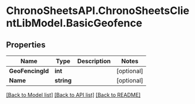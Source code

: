 
# ChronoSheetsAPI.ChronoSheetsClientLibModel.BasicGeofence

## Properties

Name | Type | Description | Notes
------------ | ------------- | ------------- | -------------
**GeoFencingId** | **int** |  | [optional] 
**Name** | **string** |  | [optional] 

[[Back to Model list]](../README.md#documentation-for-models)
[[Back to API list]](../README.md#documentation-for-api-endpoints)
[[Back to README]](../README.md)

